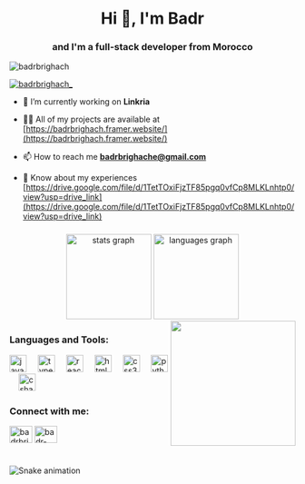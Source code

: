 <h1 align="center">Hi 👋, I'm Badr</h1>
<h3 align="center">and I'm a full-stack developer from Morocco</h3>

<p align="left"> <img src="https://komarev.com/ghpvc/?username=badrbrighach&label=Profile%20views&color=0e75b6&style=flat" alt="badrbrighach" /> </p>

<p align="left"> <a href="https://twitter.com/badrbrighach_" target="blank"><img src="https://img.shields.io/twitter/follow/badrbrighach_?logo=twitter&style=for-the-badge" alt="badrbrighach_" /></a> </p>

- 🔭 I’m currently working on **Linkria**

- 👨‍💻 All of my projects are available at [https://badrbrighach.framer.website/](https://badrbrighach.framer.website/)

- 📫 How to reach me **badrbrighache@gmail.com**

- 📄 Know about my experiences [https://drive.google.com/file/d/1TetTOxiFjzTF85pgq0vfCp8MLKLnhtp0/view?usp=drive_link](https://drive.google.com/file/d/1TetTOxiFjzTF85pgq0vfCp8MLKLnhtp0/view?usp=drive_link)

###

<div align="center">
  <img src="https://github-readme-stats.vercel.app/api?username=badrbrighach&hide_title=false&hide_rank=false&show_icons=true&include_all_commits=true&count_private=true&disable_animations=false&theme=dracula&locale=en&hide_border=false" height="150" alt="stats graph"  />
  <img src="https://github-readme-stats.vercel.app/api/top-langs?username=maurodesouza&locale=en&hide_title=false&layout=compact&card_width=320&langs_count=5&theme=dracula&hide_border=false" height="150" alt="languages graph"  />
</div>

<img align="right" height="220" src="https://media.giphy.com/media/v1.Y2lkPTc5MGI3NjExaHFpdDZ6a3o1MWljc3M5Zzkzd3FrdG53anZxOHE2MXFmOXByenkzOCZlcD12MV9pbnRlcm5hbF9naWZfYnlfaWQmY3Q9Zw/wwg1suUiTbCY8H8vIA/giphy-downsized-large.gif"  />

<h3 align="left">Languages and Tools:</h3>
<div align="left">
  <img src="https://cdn.jsdelivr.net/gh/devicons/devicon/icons/javascript/javascript-original.svg" height="30" alt="javascript logo"  />
  <img width="12" />
  <img src="https://cdn.jsdelivr.net/gh/devicons/devicon/icons/typescript/typescript-original.svg" height="30" alt="typescript logo"  />
  <img width="12" />
  <img src="https://cdn.jsdelivr.net/gh/devicons/devicon/icons/react/react-original.svg" height="30" alt="react logo"  />
  <img width="12" />
  <img src="https://cdn.jsdelivr.net/gh/devicons/devicon/icons/html5/html5-original.svg" height="30" alt="html5 logo"  />
  <img width="12" />
  <img src="https://cdn.jsdelivr.net/gh/devicons/devicon/icons/css3/css3-original.svg" height="30" alt="css3 logo"  />
  <img width="12" />
  <img src="https://cdn.jsdelivr.net/gh/devicons/devicon/icons/python/python-original.svg" height="30" alt="python logo"  />
  <img width="12" />
  <img src="https://cdn.jsdelivr.net/gh/devicons/devicon/icons/csharp/csharp-original.svg" height="30" alt="csharp logo"  />
</div>

###

<h3 align="left">Connect with me:</h3>
<p align="left">
<a href="https://twitter.com/badrbrighach_" target="blank"><img align="center" src="https://raw.githubusercontent.com/rahuldkjain/github-profile-readme-generator/master/src/images/icons/Social/twitter.svg" alt="badrbrighach_" height="30" width="40" /></a>
<a href="https://linkedin.com/in/badr-brighach" target="blank"><img align="center" src="https://raw.githubusercontent.com/rahuldkjain/github-profile-readme-generator/master/src/images/icons/Social/linked-in-alt.svg" alt="badr-brighach" height="30" width="40" /></a>
</p>


###

<br clear="both">

<img src="https://raw.githubusercontent.com/badrbrighach/badrbrighach/output/snake.svg" alt="Snake animation" />


###
